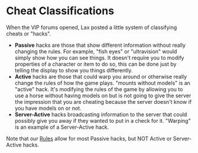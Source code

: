 # Cheat Classifications

When the VIP forums opened, Lax posted a little system of classifying cheats or "hacks".

* **Passive** hacks are those that show different information without really changing the rules. For example, "fish eyes" or "ultravision" would simply show how you can see things. It doesn't require you to modify properties of a character or item to do so, this can be done just by telling the display to show you things differently.
* **Active** hacks are those that could warp you around or otherwise really change the rules of how the game plays. "mounts without models" is an "active" hack. It's modifying the rules of the game by allowing you to use a horse without having models on but is not going to give the server the impression that you are cheating because the server doesn't know if you have models on or not.
* **Server-Active** hacks broadcasting information to the server that could possibly give you away if they wanted to put in a check for it. "Warping" is an example of a Server-Active hack.

Note that our [Rules](rules.md) allow for most Passive hacks, but NOT Active or Server-Active hacks.

